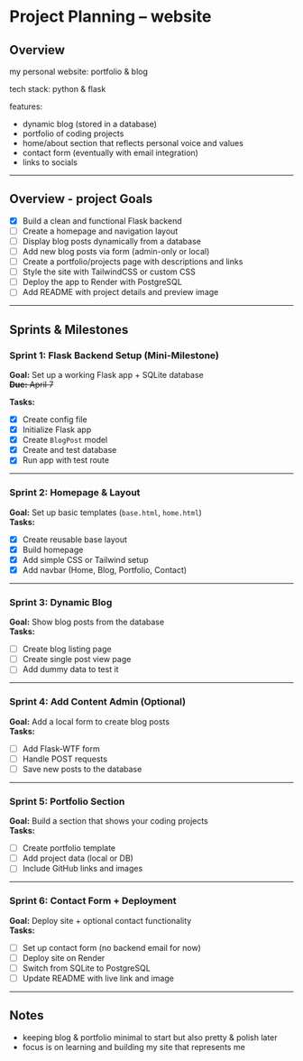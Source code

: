 # Project Planning – website

## Overview

my personal website:
portfolio & blog 

tech stack: python & flask

features:
- dynamic blog (stored in a database)
- portfolio of coding projects
- home/about section that reflects personal voice and values
- contact form (eventually with email integration)
- links to socials

---

## Overview - project Goals

- [x] Build a clean and functional Flask backend
- [ ] Create a homepage and navigation layout
- [ ] Display blog posts dynamically from a database
- [ ] Add new blog posts via form (admin-only or local)
- [ ] Create a portfolio/projects page with descriptions and links
- [ ] Style the site with TailwindCSS or custom CSS
- [ ] Deploy the app to Render with PostgreSQL
- [ ] Add README with project details and preview image

---

## Sprints & Milestones

### Sprint 1: Flask Backend Setup (Mini-Milestone)
**Goal:** Set up a working Flask app + SQLite database  
<strike>**Due:** April 7</strike>

**Tasks:**
- [x] Create config file
- [x] Initialize Flask app
- [x] Create `BlogPost` model
- [x] Create and test database
- [x] Run app with test route

---

### Sprint 2: Homepage & Layout
**Goal:** Set up basic templates (`base.html`, `home.html`)  
**Tasks:**
- [x] Create reusable base layout
- [x] Build homepage
- [x] Add simple CSS or Tailwind setup
- [x] Add navbar (Home, Blog, Portfolio, Contact)

---

### Sprint 3: Dynamic Blog
**Goal:** Show blog posts from the database  
**Tasks:**
- [ ] Create blog listing page
- [ ] Create single post view page
- [ ] Add dummy data to test it

---

### Sprint 4: Add Content Admin (Optional)
**Goal:** Add a local form to create blog posts  
**Tasks:**
- [ ] Add Flask-WTF form
- [ ] Handle POST requests
- [ ] Save new posts to the database

---

### Sprint 5: Portfolio Section
**Goal:** Build a section that shows your coding projects  
**Tasks:**
- [ ] Create portfolio template
- [ ] Add project data (local or DB)
- [ ] Include GitHub links and images

---

### Sprint 6: Contact Form + Deployment
**Goal:** Deploy site + optional contact functionality  
**Tasks:**
- [ ] Set up contact form (no backend email for now)
- [ ] Deploy site on Render
- [ ] Switch from SQLite to PostgreSQL
- [ ] Update README with live link and image

---

## Notes
- keeping blog & portfolio minimal to start but also pretty & polish later
- focus is on learning and building my site that represents me


